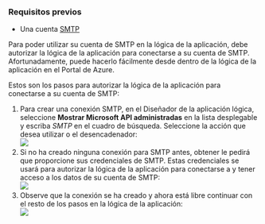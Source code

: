 ### <a name="prerequisites"></a>Requisitos previos

- Una cuenta [SMTP](https://wikipedia.org/wiki/Simple_Mail_Transfer_Protocol)  


Para poder utilizar su cuenta de SMTP en la lógica de la aplicación, debe autorizar la lógica de la aplicación para conectarse a su cuenta de SMTP. Afortunadamente, puede hacerlo fácilmente desde dentro de la lógica de la aplicación en el Portal de Azure.  

Estos son los pasos para autorizar la lógica de la aplicación para conectarse a su cuenta de SMTP:  
1. Para crear una conexión SMTP, en el Diseñador de la aplicación lógica, seleccione **Mostrar Microsoft API administradas** en la lista desplegable y escriba *SMTP* en el cuadro de búsqueda. Seleccione la acción que desea utilizar o el desencadenador:  
![](./media/connectors-create-api-smtp/smtp-1.png)  
2. Si no ha creado ninguna conexión para SMTP antes, obtener le pedirá que proporcione sus credenciales de SMTP. Estas credenciales se usará para autorizar la lógica de la aplicación para conectarse a y tener acceso a los datos de su cuenta de SMTP:  
![](./media/connectors-create-api-smtp/smtp-2.png)  
3. Observe que la conexión se ha creado y ahora está libre continuar con el resto de los pasos en la lógica de la aplicación:  
 ![](./media/connectors-create-api-smtp/smtp-3.png)  

